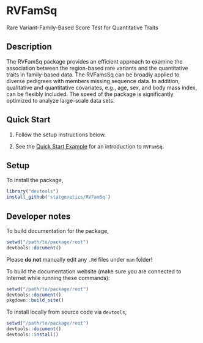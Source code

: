 # RVFamSq

Rare Variant-Family-Based Score Test for Quantitative Traits  

## Description

The RVFamSq package provides an efficient approach to examine the association between the region-based rare variants and the quantitative traits in family-based data. The RVFamsSq can be broadly applied to diverse pedigrees with members missing sequence data. In addition, qualitative and quantitative covariates, e.g., age, sex, and body mass index, can be flexibly included. The speed of the package is significantly optimized to analyze large-scale data sets.

## Quick Start

1. Follow the setup instructions below.

2. See the [Quick Start Example](https://statgenetics.github.io/RVFamSq/reference/RV_FamSq.html#examples) for an
introduction to `RVFamSq`.

## Setup

To install the package,

```R
library("devtools")
install_github('statgenetics/RVFamSq')
```

## Developer notes

To build documentation for the package,

```R
setwd("/path/to/package/root")
devtools::document()
```
Please **do not** manually edit any `.Rd` files under `man` folder!

To build the documentation website (make sure you are
connected to Internet while running these commands):

```R
setwd("/path/to/package/root")
devtools::document()
pkgdown::build_site()
```

To install locally from source code via `devtools`, 

```R
setwd("/path/to/package/root")
devtools::document()
devtools::install()
```
